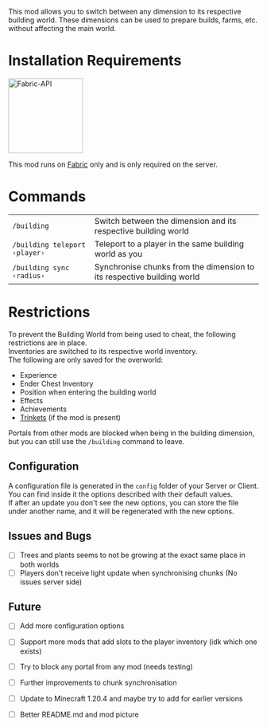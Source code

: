 This mod allows you to switch between any dimension to its respective building world.
These dimensions can be used to prepare builds, farms, etc. without affecting the main world.

# Installation Requirements

[<img src="https://i.imgur.com/Ol1Tcf8.png" width="150px" alt="Fabric-API">](https://www.curseforge.com/minecraft/mc-mods/fabric-api)

This mod runs on [Fabric](https://fabricmc.net/) only and is only required on the server.

# Commands

<table>
    <tbody>
        <tr>
            <td><code>/building</code></td>
            <td>Switch between the dimension and its respective building world</td>
        </tr>
        <tr>
            <td><code>/building teleport ‹player›</code></td>
            <td>Teleport to a player in the same building world as you</td>
        </tr>
        <tr>
            <td><code>/building sync ‹radius›</code></td>
            <td>Synchronise chunks from the dimension to its respective building world</td>
        </tr>
    </tbody>
</table>

# Restrictions 

To prevent the Building World from being used to cheat, the following restrictions are in place.  
Inventories are switched to its respective world inventory.  
The following are only saved for the overworld:  
- Experience  
- Ender Chest Inventory  
- Position when entering the building world  
- Effects
- Achievements
- [Trinkets](https://www.curseforge.com/minecraft/mc-mods/trinkets) (if the mod is present) 

Portals from other mods are blocked when being in the building dimension, but you can still use the `/building` command to leave.

## Configuration

A configuration file is generated in the `config` folder of your Server or Client.  
You can find inside it the options described with their default values.  
If after an update you don't see the new options, you can store the file under another name, and it will be regenerated with the new options.  

## Issues and Bugs

- [ ] Trees and plants seems to not be growing at the exact same place in both worlds  
- [ ] Players don't receive light update when synchronising chunks (No issues server side)

## Future

- [ ] Add more configuration options  
- [ ] Support more mods that add slots to the player inventory (idk which one exists)
- [ ] Try to block any portal from any mod (needs testing)
- [ ] Further improvements to chunk synchronisation
- [ ] Update to Minecraft 1.20.4 and maybe try to add for earlier versions
- [ ] Better README.md and mod picture

